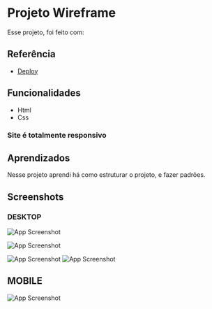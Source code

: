 # Projeto Wireframe

Esse projeto, foi feito com:

## Referência

- [Deploy](http://wireframe.leonardogeja.dev.br)

## Funcionalidades

- Html
- Css

### Site é totalmente responsivo

## Aprendizados

Nesse projeto aprendi há como estruturar o projeto, e fazer padrões.

## Screenshots

### DESKTOP

![App Screenshot](https://i.ibb.co/T0z9Zfk/01.png?text=App+Screenshot+Here)

![App Screenshot](https://i.ibb.co/VQHYkFz/02.png?text=App+Screenshot+Here)

![App Screenshot](https://i.ibb.co/XC2wZV6/03.png?text=App+Screenshot+Here)
![App Screenshot](https://i.ibb.co/TLGZsL3/04.png?text=App+Screenshot+Here)

## MOBILE

![App Screenshot](https://i.ibb.co/wz5QT8d/06.png?text=App+Screenshot+Here)
